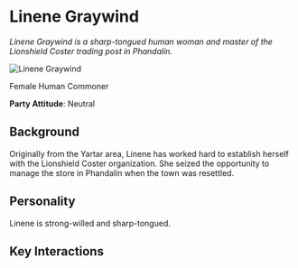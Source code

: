 # Linene Graywind

*Linene Graywind is a sharp-tongued human woman and master of the Lionshield Coster trading post in Phandalin.*

![Linene Graywind](https://www.dropbox.com/s/blyxjss6ergfolc/lineneGraywind.jpg?raw=1)

Female Human Commoner

**Party Attitude**: Neutral

## Background

Originally from the Yartar area, Linene has worked hard to establish herself with the Lionshield Coster organization. She seized the opportunity to manage the store in Phandalin when the town was resettled.

## Personality

Linene is strong-willed and sharp-tongued.

## Key Interactions

